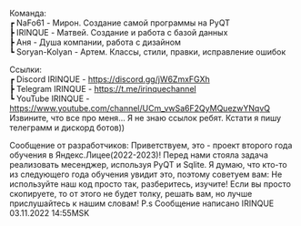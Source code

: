 Команда:  
┏ NaFo61 - Мирон. Создание самой программы на PyQT  
┣ IRINQUE - Матвей. Создание и работа с базой данных  
┣ Аня - Душа компании, работа с дизайном  
┗ Soryan-Kolyan - Артем. Классы, стили, правки, исправление ошибок  

Ссылки:  
┏ Discord IRINQUE - https://discord.gg/jW6ZmxFGXh  
┣ Telegram IRINQUE - https://t.me/irinquechannel  
┗ YouTube IRINQUE - https://www.youtube.com/channel/UCm_vwSa6F2QyMQuezwYNqvQ  
Извините, что все про меня... Я не знаю ссылок ребят. Кстати я пишу телеграмм и дискорд ботов))  

Сообщение от разработчиков:
Приветствуем, это - проект второго года обучения в Яндекс.Лицее(2022-2023)! Перед нами стояла задача реализовать месенджер, используя PyQT и Sqlite.
Я думаю, что кто-то из следующего года обучения увидит это, поэтому советуем вам: Не используйте наш код просто так, разберитесь, изучите!
Если вы просто скопируете, то от этого не будет толку, решать вам, но лучше прислушайтесь к нашим словам!
P.s Сообщение написано IRINQUE 03.11.2022 14:55MSK
